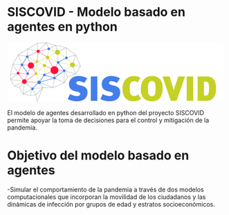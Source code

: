 # SISCOVID - Modelo basado en agentes en python
![Optional Text](logo-main.png)

El modelo de agentes desarrollado en python del proyecto SISCOVID permite apoyar la toma de decisiones para el control y mitigación de la pandemia.

# Objetivo del modelo basado en agentes
-Simular el comportamiento de la pandemia a través de dos modelos computacionales que incorporan la movilidad de los ciudadanos y las dinámicas de infección por grupos de edad y estratos socioeconómicos.
